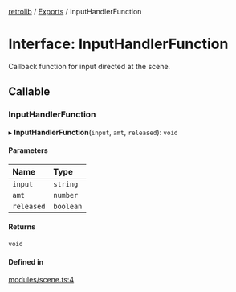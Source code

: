 [retrolib](../README.md) / [Exports](../modules.md) / InputHandlerFunction

# Interface: InputHandlerFunction

Callback function for input directed at the scene.

## Callable

### InputHandlerFunction

▸ **InputHandlerFunction**(`input`, `amt`, `released`): `void`

#### Parameters

| Name | Type |
| :------ | :------ |
| `input` | `string` |
| `amt` | `number` |
| `released` | `boolean` |

#### Returns

`void`

#### Defined in

[modules/scene.ts:4](https://github.com/philbgarner/retrolib/blob/9aaca2e/src/modules/scene.ts#L4)
